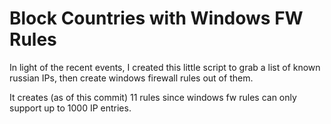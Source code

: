# Block Countries with Windows FW Rules

In light of the recent events, I created this little script to grab a list of known russian IPs, then create windows firewall rules out of them.

It creates (as of this commit) 11 rules since windows fw rules can only support up to 1000 IP entries.
